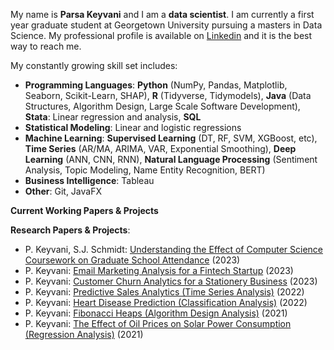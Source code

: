 My name is **Parsa Keyvani** and I am a **data scientist**. I am currently a first year graduate student at Georgetown University pursuing a masters in Data Science.
My professional profile is available on [Linkedin](https://www.linkedin.com/in/parsa-keyvani/) and it is the best way to reach me. 

My constantly growing skill set includes: 
* **Programming Languages**: **Python** (NumPy, Pandas, Matplotlib, Seaborn, Scikit-Learn, SHAP), **R** (Tidyverse, Tidymodels), **Java** (Data Structures, Algorithm Design, Large Scale Software Development), **Stata**: Linear regression and analysis, **SQL**
* **Statistical Modeling**: Linear and logistic regressions
* **Machine Learning**: **Supervised Learning** (DT, RF, SVM, XGBoost, etc), **Time Series** (AR/MA, ARIMA, VAR, Exponential Smoothing), **Deep Learning** (ANN, CNN, RNN), **Natural Language Processing** (Sentiment Analysis, Topic Modeling, Name Entity Recognition, BERT)
* **Business Intelligence**: Tableau
* **Other**: Git, JavaFX

**Current Working Papers & Projects**



**Research Papers & Projects**:
* P. Keyvani, S.J. Schmidt: [Understanding the Effect of Computer Science Coursework on Graduate School Attendance](https://github.com/keyvanip/thesis/blob/main/Thesis%20Report%20-%20Parsa-2-1.pdf) (2023)
* P. Keyvani: [Email Marketing Analysis for a Fintech Startup](https://github.com/keyvanip/EmailMarketing/blob/main/README.md) (2023)
* P. Keyvani: [Customer Churn Analytics for a Stationery Business](https://github.com/keyvanip/ChurnPrediction.git) (2023)
* P. Keyvani: [Predictive Sales Analytics (Time Series Analysis)](https://github.com/keyvanip/ECO-312-Seminar-in-Forecasting.git) (2022)
* P. Keyvani: [Heart Disease Prediction (Classification Analysis)](https://github.com/keyvanip/Heart-Disease-Prediction.git) (2022)
* P. Keyvani: [Fibonacci Heaps (Algorithm Design Analysis)](https://github.com/keyvanip/CSC250-Algorithm-Design-and-Analysis.git) (2021)
* P. Keyvani: [The Effect of Oil Prices on Solar Power Consumption (Regression Analysis)](https://github.com/keyvanip/ECO243-Intro-to-Econometrics.git) (2021)
            
